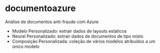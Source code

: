# documentoazure

Análise de documentos anti-fraude com Azure

* Modelo Personalizado: extrair dados de layouts estáticos
* Neural Personalizado: extrair dados de documentos de tipo misto
* Composição Personalizada: coleção de vários modelos atribuídos a um único modelo

